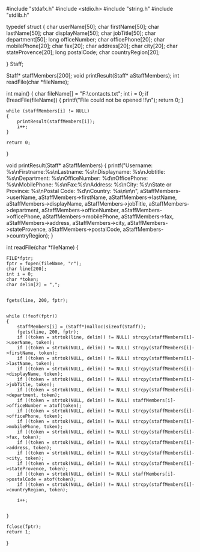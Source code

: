 #include "stdafx.h"
#include <stdio.h>
#include "string.h"
#include "stdlib.h"

typedef struct
{
	char userName[50];
	char firstName[50];
	char lastName[50];
	char displayName[50];
	char jobTitle[50];
	char department[50];
	long officeNumber;
	char officePhone[20];
	char mobilePhone[20];
	char fax[20];
	char address[20];
	char city[20];
	char stateProvence[20];
	long postalCode;
	char countryRegion[20];

} Staff;

Staff* staffMembers[200];
void printResult(Staff* aStaffMembers);
int readFile(char *fileName);

int main()
{
	char fileName[] = "F:\\contacts.txt";
	int i = 0;
	if (!readFile(fileName))
	{
		printf("File could not be opened !!\n");
		return 0;
	}

	while (staffMembers[i] != NULL)
	{
		printResult(staffMembers[i]);
		i++;
	}

	return 0;
}

void printResult(Staff* aStaffMembers)
{
	printf("Username: %s\nFirstname:%s\nLastname: %s\nDisplayname: %s\nJobtitle: %s\nDepartment: %s\nOfficeNumber: %d\nOfficePhone: %s\nMobilePhone: %s\nFax:%s\nAddress: %s\nCity: %s\nState or Province: %s\nPostal Code: %d\nCountry: %s\n\n\n", aStaffMembers->userName, aStaffMembers->firstName, aStaffMembers->lastName, aStaffMembers->displayName, aStaffMembers->jobTitle, aStaffMembers->department, aStaffMembers->officeNumber, aStaffMembers->officePhone,
		aStaffMembers->mobilePhone, aStaffMembers->fax, aStaffMembers->address, aStaffMembers->city, aStaffMembers->stateProvence, aStaffMembers->postalCode, aStaffMembers->countryRegion);
}

int readFile(char *fileName)
{

	FILE*fptr;
	fptr = fopen(fileName, "r");
	char line[200];
	int i = 0;
	char *token;
	char delim[2] = ",";
	

	fgets(line, 200, fptr);


	while (!feof(fptr))
	{
		staffMembers[i] = (Staff*)malloc(sizeof(Staff));
		fgets(line, 200, fptr);
		if ((token = strtok(line, delim)) != NULL) strcpy(staffMembers[i]->userName, token);
		if ((token = strtok(NULL, delim)) != NULL) strcpy(staffMembers[i]->firstName, token);
		if ((token = strtok(NULL, delim)) != NULL) strcpy(staffMembers[i]->lastName, token);
		if ((token = strtok(NULL, delim)) != NULL) strcpy(staffMembers[i]->displayName, token);
		if ((token = strtok(NULL, delim)) != NULL) strcpy(staffMembers[i]->jobTitle, token);
		if ((token = strtok(NULL, delim)) != NULL) strcpy(staffMembers[i]->department, token);
		if ((token = strtok(NULL, delim)) != NULL) staffMembers[i]->officeNumber = atof(token);
		if ((token = strtok(NULL, delim)) != NULL) strcpy(staffMembers[i]->officePhone, token);
		if ((token = strtok(NULL, delim)) != NULL) strcpy(staffMembers[i]->mobilePhone, token);
		if ((token = strtok(NULL, delim)) != NULL) strcpy(staffMembers[i]->fax, token);
		if ((token = strtok(NULL, delim)) != NULL) strcpy(staffMembers[i]->address, token);
		if ((token = strtok(NULL, delim)) != NULL) strcpy(staffMembers[i]->city, token);
		if ((token = strtok(NULL, delim)) != NULL) strcpy(staffMembers[i]->stateProvence, token);
		if ((token = strtok(NULL, delim)) != NULL) staffMembers[i]->postalCode = atof(token);
		if ((token = strtok(NULL, delim)) != NULL) strcpy(staffMembers[i]->countryRegion, token);
		
		i++;


	}

	fclose(fptr);
	return 1;
}
